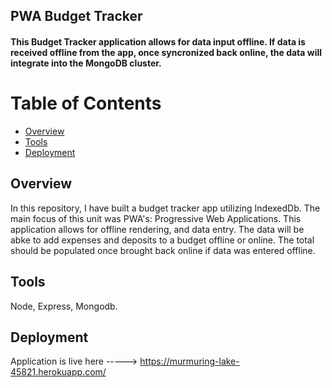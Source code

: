 ## PWA Budget Tracker

<h4>This Budget Tracker application allows for data input offline. If data is received offline from the app, once syncronized back online, the data will integrate into the MongoDB cluster.

# Table of Contents
* [Overview](#Overview)
* [Tools](#Tools)
* [Deployment](#Deployment)

## Overview 
  In this repository, I have built a budget tracker app utilizing IndexedDb. The main focus of this unit was PWA's: Progressive Web Applications. This application allows for offline rendering, and data entry. The data will be abke to add expenses and deposits to a budget offline or online. The total should be populated once brought back online if data was entered offline.

## Tools
  Node, Express, Mongodb.

## Deployment 
  Application is live here -----> https://murmuring-lake-45821.herokuapp.com/